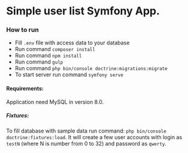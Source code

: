 # Simple user list Symfony App.

### How to run
- Fill `.env` file with access data to your database
- Run command `composer install`
- Run command `npm install`
- Run command `gulp`
- Run command `php bin/console doctrine:migrations:migrate`
- To start server run command `symfony serve`

#### Requirements:
Application need MySQL in version 8.0.

##### Fixtures:
To fill database with sample data run command: `php bin/console doctrine:fixtures:load`. It will create a few user accounts with login as `testN` (where N is number from 0 to 32) and password as `qwerty`.